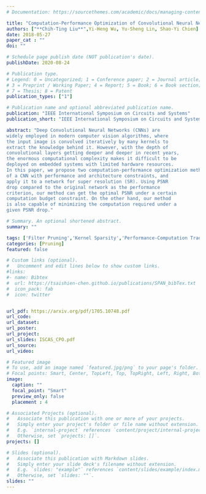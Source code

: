```yaml
---
# Documentation: https://sourcethemes.com/academic/docs/managing-content/

title: "Computation-Performance Optimization of Convolutional Neural Networks with Redundant Kernel Removal"
authors: ["**Chih-Ting Liu**",Yi-Heng Wu, Yu-Sheng Lin, Shao-Yi Chien]
date: 2018-05-27
paper_cat : ""
doi: ""

# Schedule page publish date (NOT publication's date).
publishDate: 2020-08-24

# Publication type.
# Legend: 0 = Uncategorized; 1 = Conference paper; 2 = Journal article;
# 3 = Preprint / Working Paper; 4 = Report; 5 = Book; 6 = Book section;
# 7 = Thesis; 8 = Patent
publication_types: ["1"]

# Publication name and optional abbreviated publication name.
publication: "IEEE International Symposium on Circuits and Systems"
publication_short: "IEEE International Symposium on Circuits and Systems (ISCAS)"

abstract: "Deep Convolutional Neural Networks (CNNs) are
widely employed in modern computer vision algorithms, where
the input image is convolved iteratively by many kernels to
extract the knowledge behind it. However, with the depth of
convolutional layers getting deeper and deeper in recent years,
the enormous computational complexity makes it difficult to be
deployed on embedded systems with limited hardware resources.
In this paper, we propose two computation-performance optimization methods to reduce the redundant convolution kernels
of a CNN with performance and architecture constraints, and
apply it to a network for super resolution (SR). Using PSNR
drop compared to the original network as the performance
criterion, our method can get the optimal PSNR under a certain
computation budget constraint. On the other hand, our method
is also capable of minimizing the computation required under a
given PSNR drop."

# Summary. An optional shortened abstract.
summary: ""

tags: ['Filter Pruning','Kernel Sparsity','Performance-Computation Trade-off']
categories: [Pruning]
featured: false

# Custom links (optional).
#   Uncomment and edit lines below to show custom links.
#links:
#- name: Bibtex
#  url: https://tsaishien-chen.github.io/publications/SPAN_bibTex.txt
#  icon_pack: fab
#  icon: twitter


url_pdf: https://arxiv.org/pdf/1705.10748.pdf 
url_code: 
url_dataset:
url_poster: 
url_project:
url_slides: ISCAS_CPO.pdf
url_source:
url_video:

# Featured image
# To use, add an image named `featured.jpg/png` to your page's folder. 
# Focal points: Smart, Center, TopLeft, Top, TopRight, Left, Right, BottomLeft, Bottom, BottomRight.
image:
  caption: ""
  focal_point: "Smart"
  preview_only: false
  placement : 4

# Associated Projects (optional).
#   Associate this publication with one or more of your projects.
#   Simply enter your project's folder or file name without extension.
#   E.g. `internal-project` references `content/project/internal-project/index.md`.
#   Otherwise, set `projects: []`.
projects: []

# Slides (optional).
#   Associate this publication with Markdown slides.
#   Simply enter your slide deck's filename without extension.
#   E.g. `slides: "example"` references `content/slides/example/index.md`.
#   Otherwise, set `slides: ""`.
slides: ""
---
```

